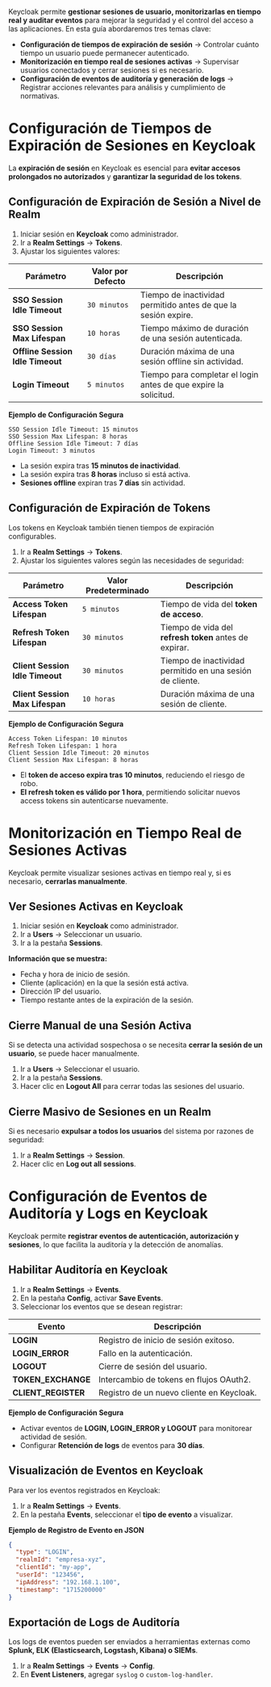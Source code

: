 
Keycloak permite **gestionar sesiones de usuario, monitorizarlas en tiempo real y auditar eventos** para mejorar la seguridad y el control del acceso a las aplicaciones. En esta guía abordaremos tres temas clave:

- **Configuración de tiempos de expiración de sesión** → Controlar cuánto tiempo un usuario puede permanecer autenticado.  
- **Monitorización en tiempo real de sesiones activas** → Supervisar usuarios conectados y cerrar sesiones si es necesario.  
- **Configuración de eventos de auditoría y generación de logs** → Registrar acciones relevantes para análisis y cumplimiento de normativas.

# Configuración de Tiempos de Expiración de Sesiones en Keycloak

La **expiración de sesión** en Keycloak es esencial para **evitar accesos prolongados no autorizados** y **garantizar la seguridad de los tokens**.

## **Configuración de Expiración de Sesión a Nivel de Realm**

1. Iniciar sesión en **Keycloak** como administrador.
2. Ir a **Realm Settings** → **Tokens**.
3. Ajustar los siguientes valores:

| **Parámetro**                    | **Valor por Defecto** | **Descripción**                                                  |
| -------------------------------- | --------------------- | ---------------------------------------------------------------- |
| **SSO Session Idle Timeout**     | `30 minutos`          | Tiempo de inactividad permitido antes de que la sesión expire.   |
| **SSO Session Max Lifespan**     | `10 horas`            | Tiempo máximo de duración de una sesión autenticada.             |
| **Offline Session Idle Timeout** | `30 días`             | Duración máxima de una sesión offline sin actividad.             |
| **Login Timeout**                | `5 minutos`           | Tiempo para completar el login antes de que expire la solicitud. |

**Ejemplo de Configuración Segura**

```
SSO Session Idle Timeout: 15 minutos 
SSO Session Max Lifespan: 8 horas 
Offline Session Idle Timeout: 7 días 
Login Timeout: 3 minutos
```

- La sesión expira tras **15 minutos de inactividad**.
- La sesión expira tras **8 horas** incluso si está activa.
- **Sesiones offline** expiran tras **7 días** sin actividad.

## **Configuración de Expiración de Tokens**

Los tokens en Keycloak también tienen tiempos de expiración configurables.

1. Ir a **Realm Settings** → **Tokens**. 
2. Ajustar los siguientes valores según las necesidades de seguridad:

| **Parámetro**                   | **Valor Predeterminado** | **Descripción**                                           |
| ------------------------------- | ------------------------ | --------------------------------------------------------- |
| **Access Token Lifespan**       | `5 minutos`              | Tiempo de vida del **token de acceso**.                   |
| **Refresh Token Lifespan**      | `30 minutos`             | Tiempo de vida del **refresh token** antes de expirar.    |
| **Client Session Idle Timeout** | `30 minutos`             | Tiempo de inactividad permitido en una sesión de cliente. |
| **Client Session Max Lifespan** | `10 horas`               | Duración máxima de una sesión de cliente.                 |

**Ejemplo de Configuración Segura**

```
Access Token Lifespan: 10 minutos 
Refresh Token Lifespan: 1 hora 
Client Session Idle Timeout: 20 minutos 
Client Session Max Lifespan: 8 horas
```

- El **token de acceso expira tras 10 minutos**, reduciendo el riesgo de robo.
- **El refresh token es válido por 1 hora**, permitiendo solicitar nuevos access tokens sin autenticarse nuevamente.

# **Monitorización en Tiempo Real de Sesiones Activas**

Keycloak permite visualizar sesiones activas en tiempo real y, si es necesario, **cerrarlas manualmente**.

## **Ver Sesiones Activas en Keycloak**

1. Iniciar sesión en **Keycloak** como administrador.  
2. Ir a **Users** → Seleccionar un usuario.  
3. Ir a la pestaña **Sessions**.

**Información que se muestra:**  

- Fecha y hora de inicio de sesión.  
- Cliente (aplicación) en la que la sesión está activa.  
- Dirección IP del usuario.  
- Tiempo restante antes de la expiración de la sesión.

## **Cierre Manual de una Sesión Activa**

Si se detecta una actividad sospechosa o se necesita **cerrar la sesión de un usuario**, se puede hacer manualmente.

1. Ir a **Users** → Seleccionar el usuario.  
2. Ir a la pestaña **Sessions**.  
3. Hacer clic en **Logout All** para cerrar todas las sesiones del usuario.

## **Cierre Masivo de Sesiones en un Realm**

Si es necesario **expulsar a todos los usuarios** del sistema por razones de seguridad:

1. Ir a **Realm Settings** → **Session**.  
2. Hacer clic en **Log out all sessions**.

# **Configuración de Eventos de Auditoría y Logs en Keycloak**

Keycloak permite **registrar eventos de autenticación, autorización y sesiones**, lo que facilita la auditoría y la detección de anomalías.

## **Habilitar Auditoría en Keycloak**

1. Ir a **Realm Settings** → **Events**.  
2. En la pestaña **Config**, activar **Save Events**.  
3. Seleccionar los eventos que se desean registrar:

| **Evento**          | **Descripción**                           |
| ------------------- | ----------------------------------------- |
| **LOGIN**           | Registro de inicio de sesión exitoso.     |
| **LOGIN_ERROR**     | Fallo en la autenticación.                |
| **LOGOUT**          | Cierre de sesión del usuario.             |
| **TOKEN_EXCHANGE**  | Intercambio de tokens en flujos OAuth2.   |
| **CLIENT_REGISTER** | Registro de un nuevo cliente en Keycloak. |

**Ejemplo de Configuración Segura**  

- Activar eventos de **LOGIN, LOGIN_ERROR y LOGOUT** para monitorear actividad de sesión.  
- Configurar **Retención de logs** de eventos para **30 días**.

## **Visualización de Eventos en Keycloak**

Para ver los eventos registrados en Keycloak:

1. Ir a **Realm Settings** → **Events**.  
2. En la pestaña **Events**, seleccionar el **tipo de evento** a visualizar.

**Ejemplo de Registro de Evento en JSON**

```json
{
  "type": "LOGIN",
  "realmId": "empresa-xyz",
  "clientId": "my-app",
  "userId": "123456",
  "ipAddress": "192.168.1.100",
  "timestamp": "1715200000"
}
```

## **Exportación de Logs de Auditoría**

Los logs de eventos pueden ser enviados a herramientas externas como **Splunk, ELK (Elasticsearch, Logstash, Kibana) o SIEMs**.

1. Ir a **Realm Settings** → **Events** → **Config**.  
2. En **Event Listeners**, agregar `syslog` o `custom-log-handler`.
